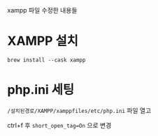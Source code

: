 xampp 파일 수정한 내용들

# XAMPP 설치
``` shell
brew install --cask xampp
```

# php.ini 세팅
``/설치된경로/XAMPP/xamppfiles/etc/php.ini`` 파일 열고

ctrl+f 후 ``short_open_tag=On`` 으로 변경
